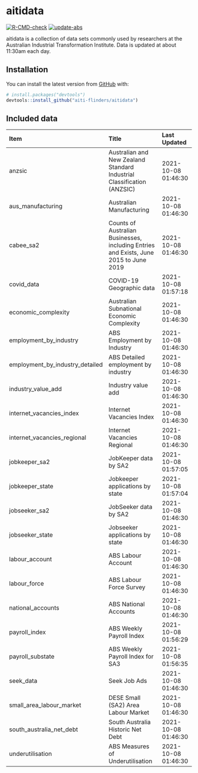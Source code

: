
<!-- README.md is generated from README.Rmd. Please edit that file -->

# aitidata

<!-- badges: start -->

[![R-CMD-check](https://github.com/aiti-flinders/aitidata/actions/workflows/R-CMD-check.yaml/badge.svg)](https://github.com/aiti-flinders/aitidata/actions/workflows/R-CMD-check.yaml)
[![update-abs](https://github.com/aiti-flinders/aitidata/workflows/update-abs/badge.svg)](https://github.com/aiti-flinders/aitidata/actions)
<!-- badges: end -->

aitidata is a collection of data sets commonly used by researchers at
the Australian Industrial Transformation Institute. Data is updated at
about 11:30am each day.

## Installation

You can install the latest version from [GitHub](https://github.com/)
with:

``` r
# install.packages("devtools")
devtools::install_github("aiti-flinders/aitidata")
```

## Included data

| Item                               | Title                                                                                 | Last Updated        |
| :--------------------------------- | :------------------------------------------------------------------------------------ | :------------------ |
| anzsic                             | Australian and New Zealand Standard Industrial Classification (ANZSIC)                | 2021-10-08 01:46:30 |
| aus\_manufacturing                 | Australian Manufacturing                                                              | 2021-10-08 01:46:30 |
| cabee\_sa2                         | Counts of Australian Businesses, including Entries and Exists, June 2015 to June 2019 | 2021-10-08 01:46:30 |
| covid\_data                        | COVID-19 Geographic data                                                              | 2021-10-08 01:57:18 |
| economic\_complexity               | Australian Subnational Economic Complexity                                            | 2021-10-08 01:46:30 |
| employment\_by\_industry           | ABS Employment by Industry                                                            | 2021-10-08 01:46:30 |
| employment\_by\_industry\_detailed | ABS Detailed employment by industry                                                   | 2021-10-08 01:46:30 |
| industry\_value\_add               | Industry value add                                                                    | 2021-10-08 01:46:30 |
| internet\_vacancies\_index         | Internet Vacancies Index                                                              | 2021-10-08 01:46:30 |
| internet\_vacancies\_regional      | Internet Vacancies Regional                                                           | 2021-10-08 01:46:30 |
| jobkeeper\_sa2                     | JobKeeper data by SA2                                                                 | 2021-10-08 01:57:05 |
| jobkeeper\_state                   | Jobkeeper applications by state                                                       | 2021-10-08 01:57:04 |
| jobseeker\_sa2                     | JobSeeker data by SA2                                                                 | 2021-10-08 01:46:30 |
| jobseeker\_state                   | Jobseeker applications by state                                                       | 2021-10-08 01:46:30 |
| labour\_account                    | ABS Labour Account                                                                    | 2021-10-08 01:46:30 |
| labour\_force                      | ABS Labour Force Survey                                                               | 2021-10-08 01:46:30 |
| national\_accounts                 | ABS National Accounts                                                                 | 2021-10-08 01:46:30 |
| payroll\_index                     | ABS Weekly Payroll Index                                                              | 2021-10-08 01:56:29 |
| payroll\_substate                  | ABS Weekly Payroll Index for SA3                                                      | 2021-10-08 01:56:35 |
| seek\_data                         | Seek Job Ads                                                                          | 2021-10-08 01:46:30 |
| small\_area\_labour\_market        | DESE Small (SA2) Area Labour Market                                                   | 2021-10-08 01:46:30 |
| south\_australia\_net\_debt        | South Australia Historic Net Debt                                                     | 2021-10-08 01:46:30 |
| underutilisation                   | ABS Measures of Underutilisation                                                      | 2021-10-08 01:46:30 |
